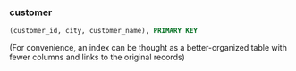 ### customer

```SQL
(customer_id, city, customer_name), PRIMARY KEY
```

(For convenience, an index can be thought as a better-organized table with fewer
columns and links to the original records)

